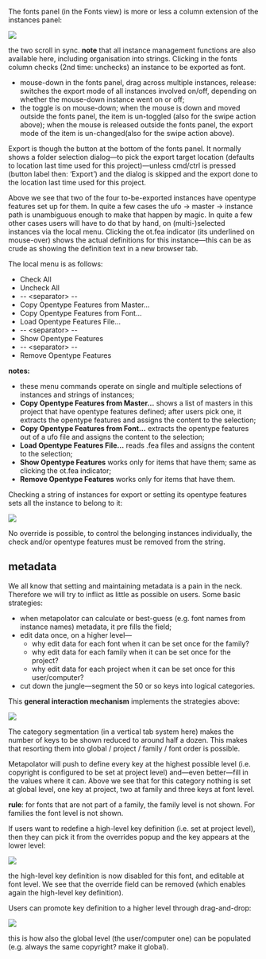 The fonts panel (in the Fonts view) is more or less a column extension of the instances panel:

![](http://mmiworks.net/metapolator/fontscolumn.png)

the two scroll in sync. **note** that all instance management functions are also available here, including organisation into strings. Clicking in the fonts column checks (2nd time: unchecks) an instance to be exported as font.

* mouse-down in the fonts panel, drag across multiple instances, release: switches the export mode of all instances involved on/off, depending on whether the mouse-down instance went on or off;
* the toggle is on mouse-down; when the mouse is down and moved outside the fonts panel, the item is un-toggled (also for the swipe action above); when the mouse is released outside the fonts panel, the export mode of the item is un-changed(also for the swipe action above).

Export is though the button at the bottom of the fonts panel. It normally shows a folder selection dialog—to pick the export target location (defaults to location last time used for this project)—unless cmd/ctrl is pressed (button label then: ‘Export’) and the dialog is skipped and the export done to the location last time used for this project.

Above we see that two of the four to-be-exported instances have opentype features set up for them. In quite a few cases the ufo -> master -> instance path is unambiguous enough to make that happen by magic. In quite a few other cases users will have to do that by hand, on (multi-)selected instances via the local menu. Clicking the ot.fea indicator (its underlined on mouse-over) shows the actual definitions for this instance—this can be as crude as showing the definition text in a new browser tab.

The local menu is as follows:

* Check All
* Uncheck All
* -- \<separator\> --
* Copy Opentype Features from Master…
* Copy Opentype Features from Font…
* Load Opentype Features File…
* -- \<separator\> --
* Show Opentype Features
* -- \<separator\> --
* Remove Opentype Features

**notes:**

* these menu commands operate on single and multiple selections of instances and strings of instances;
* **Copy Opentype Features from Master…** shows a list of masters in this project that have opentype features defined; after users pick one, it extracts the opentype features and assigns the content to the selection;
* **Copy Opentype Features from Font…** extracts the opentype features out of a ufo file and assigns the content to the selection;
* **Load Opentype Features File…** reads .fea files and assigns the content to the selection;
* **Show Opentype Features** works only for items that have them; same as clicking the ot.fea indicator;
* **Remove Opentype Features** works only for items that have them.

Checking a string of instances for export or setting its opentype features sets all the instance to belong to it:

![](http://mmiworks.net/metapolator/fontsstring.png)

No override is possible, to control the belonging instances individually, the check and/or opentype features must be removed from the string.

## metadata
We all know that setting and maintaining metadata is a pain in the neck. Therefore we will try to inflict as little as possible on users. Some basic strategies:

* when metapolator can calculate or best-guess (e.g. font names from instance names) metadata, it pre fills the field;
* edit data once, on a higher level—
  * why edit data for each font when it can be set once for the family?
  * why edit data for each family when it can be set once for the project?
  * why edit data for each project when it can be set once for this user/computer?
* cut down the jungle—segment the 50 or so keys into logical categories.

This **general interaction mechanism** implements the strategies above:

![](http://mmiworks.net/metapolator/metadata.png)

The category segmentation (in a vertical tab system here) makes the number of keys to be shown reduced to around half a dozen. This makes that resorting them into global / project / family / font order is possible.

Metapolator will push to define every key at the highest possible level (i.e. copyright is configured to be set at project level) and—even better—fill in the values where it can. Above we see that for this category nothing is set at global level, one key at project, two at family and three keys at font level.

**rule**: for fonts that are not part of a family, the family level is not shown. For families the font level is not shown.

If users want to redefine a high-level key definition (i.e. set at project level), then they can pick it from the overrides popup and the key appears at the lower level:

![](http://mmiworks.net/metapolator/metaoverride.png)

the high-level key definition is now disabled for this font, and editable at font level. We see that the override field can be removed (which enables again the high-level key definition).

Users can promote key definition to a higher level through drag-and-drop:

![](http://mmiworks.net/metapolator/metaup.png)

this is how also the global level (the user/computer one) can be populated (e.g. always the same copyright? make it global).